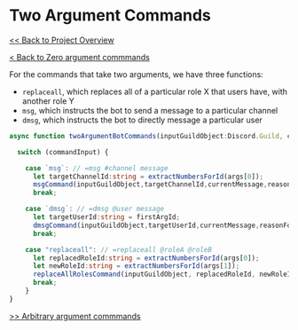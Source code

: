 # Two Argument Commands

[<< Back to Project Overview](../defenderProject.md)

[< Back to Zero argument commmands](zeroArgs.md)

For the commands that take two arguments, we have three functions:
- `replaceall`, which replaces all of a particular role X that users have, with another role Y
- `msg`, which instructs the bot to send a message to a particular channel
- `dmsg`, which instructs the bot to directly message a particular user


```typescript
async function twoArgumentBotCommands(inputGuildObject:Discord.Guild, commandInput) {

  switch (commandInput) {

    case `msg`: // =msg #channel message
      let targetChannelId:string = extractNumbersForId(args[0]);
      msgCommand(inputGuildObject,targetChannelId,currentMessage,reasonForModeration)
      break;

    case `dmsg`: // =dmsg @user message
      let targetUserId:string = firstArgId;
      dmsgCommand(inputGuildObject,targetUserId,currentMessage,reasonForModeration)
      break;

    case "replaceall": // =replaceall @roleA @roleB
      let replacedRoleId:string = extractNumbersForId(args[0]);
      let newRoleId:string = extractNumbersForId(args[1]);
      replaceAllRolesCommand(inputGuildObject, replacedRoleId, newRoleId)
      break;
    }
}
```

[>> Arbitrary argument commmands](arbitraryArgs.md)
